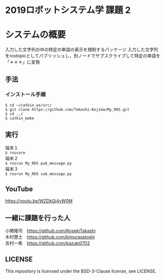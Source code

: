 # 2019ロボットシステム学 課題 2 
# システムの概要  
入力した文字列の中の特定の単語の表示を規制するパッケージ
入力した文字列をrostopicとしてパブリッシュし，別ノードでサブスクライブして特定の単語を「＊＊＊」に変換  

## 手法  
### インストール手順
```
$ cd ~/catkin_ws/src/
$ git clone https://github.com/Takeshi-Kojima/My_ROS.git
$ cd ../
$ catkin_make
```    
## 実行  
端末１  
`$ roscore`  
端末２  
`$ rosrun My_ROS pub_message.py`  
端末３  
`$ rosrun My_ROS sub_message.py`
## YouTube
https://youtu.be/WZDkQj4yW0M

## 一緒に課題を行った人
小関隆司　https://github.com/KosekiTakashi  
木村慧士　https://github.com/kimurasatoshi  
吉村一希　https://github.com/kazuki0702  

## LICENSE  
This repository is licensed under the BSD-3-Clause license, see LICENSE.
